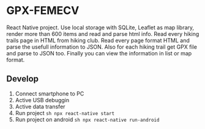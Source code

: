 # GPX-FEMECV
React Native project. Use local storage with SQLite, Leaflet as map library, render more than 600 items and read and parse html info. Read every hiking trails page in HTML from hiking club. Read every page format HTML and parse the usefull information to JSON. Also for each hiking trail get GPX file and parse to JSON too. Finally you can view the information in list or map format.

## Develop
1. Connect smartphone to PC
2. Active USB debuggin
3. Active data transfer
4. Run project ```sh npx react-native start```
5. Run project on android ```sh npx react-native run-android```